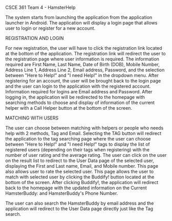 CSCE 361 Team 4 - HamsterHelp

The system starts from launching the application from the application launcher in Android. The application will display a login page
that allows user to login or register for a new account. 



REGISTRATION AND LOGIN

For new registration, the user will have to click the registration link located at the bottom of the application. The registration 
link will redirect the user to the registration page where user information is required. The information required are First Name, Last
Name, Date of Birth (DOB), Mobile Number, Address Line 1, Address Line 2, Email address, Password, and the selection between "Here to Help!" 
and "I need Help!" in the dropdown menu.
After registering for an account, the user will be brought back to the login page and the user can login to the application with the 
registered account. Information required for logins are Email address and Password. After logging in, the application will be redirected to 
the homepage with searching methods to choose and display of information of the current helper with a Call Helper button at the bottom of 
the screen.


MATCHING WITH USERS

The user can choose between matching with helpers or people who needs help with 2 methods, Tag and Email. Selecting the TAG button will 
redirect the application to the tag searching page where the user can choose between "Here to Help!" and "I need Help!" tags to display 
the list of registered users (depending on their tags when registering) with the number of user rating and the average rating. The user 
can click on the user on the result list to redirect to the User Data page of the selected user, displaying the First and Last name, Email,
and Mobile number. This page also allows user to rate the selected user. This page allows the user to match with selected user by clicking 
the Buddify! button located at the bottom of the screen. After clicking Buddify!, the application will redirect back to the homepage with 
the updated information on the Current HamsterBuddy: and HamsterBuddy's Phone Number.

The user can also search the HamsterBuddy by email address and the application will redirect to the User Data page directly just like the 
Tag search. 
